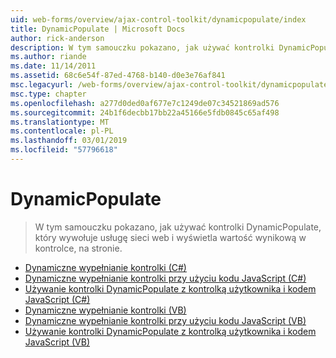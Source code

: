 ```yaml
---
uid: web-forms/overview/ajax-control-toolkit/dynamicpopulate/index
title: DynamicPopulate | Microsoft Docs
author: rick-anderson
description: W tym samouczku pokazano, jak używać kontrolki DynamicPopulate, który wywołuje usługę sieci web i wyświetla wartość wynikową w kontrolce, na stronie.
ms.author: riande
ms.date: 11/14/2011
ms.assetid: 68c6e54f-87ed-4768-b140-d0e3e76af841
msc.legacyurl: /web-forms/overview/ajax-control-toolkit/dynamicpopulate
msc.type: chapter
ms.openlocfilehash: a277d0ded0af677e7c1249de07c34521869ad576
ms.sourcegitcommit: 24b1f6decbb17bb22a45166e5fdb0845c65af498
ms.translationtype: MT
ms.contentlocale: pl-PL
ms.lasthandoff: 03/01/2019
ms.locfileid: "57796618"
---
```

<a name="dynamicpopulate"></a>DynamicPopulate
====================
> W tym samouczku pokazano, jak używać kontrolki DynamicPopulate, który wywołuje usługę sieci web i wyświetla wartość wynikową w kontrolce, na stronie.


- [Dynamiczne wypełnianie kontrolki (C#)](dynamically-populating-a-control-cs.md)
- [Dynamiczne wypełnianie kontrolki przy użyciu kodu JavaScript (C#)](dynamically-populating-a-control-using-javascript-code-cs.md)
- [Używanie kontrolki DynamicPopulate z kontrolką użytkownika i kodem JavaScript (C#)](using-dynamicpopulate-with-a-user-control-and-javascript-cs.md)
- [Dynamiczne wypełnianie kontrolki (VB)](dynamically-populating-a-control-vb.md)
- [Dynamiczne wypełnianie kontrolki przy użyciu kodu JavaScript (VB)](dynamically-populating-a-control-using-javascript-code-vb.md)
- [Używanie kontrolki DynamicPopulate z kontrolką użytkownika i kodem JavaScript (VB)](using-dynamicpopulate-with-a-user-control-and-javascript-vb.md)
